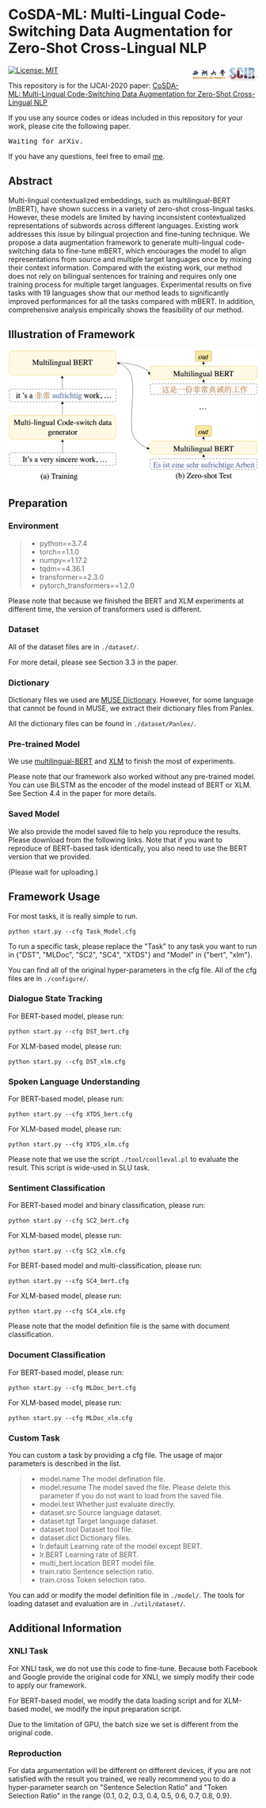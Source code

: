 # CoSDA-ML: Multi-Lingual Code-Switching Data Augmentation for Zero-Shot Cross-Lingual NLP

[![License: MIT](https://img.shields.io/badge/License-MIT-yellow.svg)](https://opensource.org/licenses/MIT)<img align="right" src="img/SCIR.jpg" width="12%"><img align="right" src="img/WestLake.jpg" width="15%">

This repository is for the IJCAI-2020 paper: [CoSDA-ML: Multi-Lingual Code-Switching Data Augmentation for Zero-Shot Cross-Lingual NLP](https://arxiv.org/pdf/2006.06402)

If you use any source codes or ideas included in this repository for your work, please cite the following paper.
<pre>
Waiting for arXiv.
</pre>

If you have any questions, feel free to email [me](mhni@ir.hit.edu.cn).

## Abstract

Multi-lingual contextualized embeddings, such as multilingual-BERT (mBERT), have shown success in a variety of zero-shot cross-lingual tasks. However, these models are limited by having inconsistent contextualized representations of subwords across different languages. Existing work addresses this issue by bilingual projection and fine-tuning technique. We propose a data augmentation framework to generate multi-lingual code-switching data to fine-tune mBERT, which encourages the model to align representations from source and multiple target languages once by mixing their context information. Compared with the existing work, our method does not rely on bilingual sentences for training and requires only one training process for multiple target languages. Experimental results on five tasks with 19 languages show that our method leads to significantly improved performances for all the tasks compared with mBERT. In addition, comprehensive analysis empirically shows the feasibility of our method.

## Illustration of Framework

<img src="img/framework.png">

## Preparation

### Environment

> + python==3.7.4
> + torch==1.1.0
> + numpy==1.17.2
> + tqdm==4.36.1
> + transformer==2.3.0
> + pytorch_transformers==1.2.0

Please note that because we finished the BERT and XLM experiments at different time, the version of transformers used is different.

### Dataset

All of the dataset files are in ```./dataset/```.

For more detail, please see Section 3.3 in the paper.

### Dictionary

Dictionary files we used are [MUSE Dictionary](https://github.com/facebookresearch/MUSE). However, for some language that cannot be found in MUSE, we extract their dictionary files from Panlex.

All the dictionary files can be found in ```./dataset/Panlex/```.

### Pre-trained Model

We use [multilingual-BERT](https://github.com/google-research/bert/blob/master/multilingual.md) and [XLM](https://github.com/facebookresearch/XLM) to finish the most of experiments. 

Please note that our framework also worked without any pre-trained model.  You can use BiLSTM as the encoder of the model instead of BERT or XLM. See Section 4.4 in the paper for more details.

### Saved Model

We also provide the model saved file to help you reproduce the results. Please download from the following links. Note that if you want to reproduce of BERT-based task identically, you also need to use the BERT version that we provided. 

(Please wait for uploading.)

## Framework Usage

For most tasks, it is really simple to run.

```
python start.py --cfg Task_Model.cfg
```

To run a specific task, please replace the "Task" to any task you want to run in {"DST", "MLDoc", "SC2", "SC4", "XTDS"} and "Model" in {"bert", "xlm"}.

You can find all of the original hyper-parameters in the cfg file.
All of the cfg files are in ```./configure/```.

### Dialogue State Tracking

For BERT-based model, please run:
```
python start.py --cfg DST_bert.cfg
```
For XLM-based model, please run:
```
python start.py --cfg DST_xlm.cfg
```

### Spoken Language Understanding

For BERT-based model, please run:
```
python start.py --cfg XTDS_bert.cfg
```
For XLM-based model, please run:
```
python start.py --cfg XTDS_xlm.cfg
```

Please note that we use the script ```./tool/conlleval.pl``` to evaluate the result. This script is wide-used in SLU task.

### Sentiment Classification

For BERT-based model and binary classification, please run:
```
python start.py --cfg SC2_bert.cfg
```
For XLM-based model, please run:
```
python start.py --cfg SC2_xlm.cfg
```

For BERT-based model and multi-classification, please run:
```
python start.py --cfg SC4_bert.cfg
```
For XLM-based model, please run:
```
python start.py --cfg SC4_xlm.cfg
```

Please note that the model definition file is the same with document classification.

### Document Classification

For BERT-based model, please run:
```
python start.py --cfg MLDoc_bert.cfg
```
For XLM-based model, please run:
```
python start.py --cfg MLDoc_xlm.cfg
```

### Custom Task

You can custom a task by providing a cfg file. The usage of major parameters is described in the list.

> + model.name The model defination file.
> + model.resume The model saved the file. Please delete this parameter if you do not want to load from the saved file.
> + model.test Whether just evaluate directly.
> + dataset.src Source language dataset.
> + dataset.tgt Target language dataset.
> + dataset.tool Dataset tool file.
> + dataset.dict Dictionary files.
> + lr.default Learning rate of the model except BERT.
> + lr.BERT Learning rate of BERT.
> + multi_bert.location BERT model file.
> + train.ratio Sentence selection ratio.
> + train.cross Token selection ratio.

You can add or modify the model definition file in ```./model/```. The tools for loading dataset and evaluation are in ```./util/dataset/```.

## Additional Information

### XNLI Task

For XNLI task, we do not use this code to fine-tune. Because both Facebook and Google provide the original code for XNLI, we simply modify their code to apply our framework.

For BERT-based model, we modify the data loading script and for XLM-based model, we modify the input preparation script.

Due to the limitation of GPU, the batch size we set is different from the original code.

### Reproduction

For data argumentation will be different on different devices, if you are not satisfied with the result you trained, we really recommend you to do a hyper-parameter search on "Sentence Selection Ratio" and "Token Selection Ratio" in the range {0.1, 0.2, 0.3, 0.4, 0.5, 0.6, 0.7, 0.8, 0.9}.